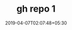 ---
title: "gh repo 1"
date: 2019-04-07T02:07:48+05:30
type: "organisations"
org_name: "GitHub"
description: "repo description"
repo_link: "https://github.com/github/repo-1"


---